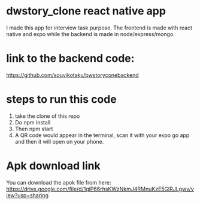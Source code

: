 # dwstory_clone react native app

I made this app for interview task purpose. The frontend is made with react native and expo while the backend is made in node/express/mongo.

# link to the backend code:
https://github.com/souvikotaku/bwstoryconebackend

# steps to run this code
1) take the clone of this repo
2) Do npm install
3) Then npm start
4) A QR code would appear in the terminal, scan it with your expo go app and then it will open on your phone.

# Apk download link
You can download the apok file from here: https://drive.google.com/file/d/1qiP66rhsKWzNkmJ4RMnuKzE5GlRJLgwv/view?usp=sharing



